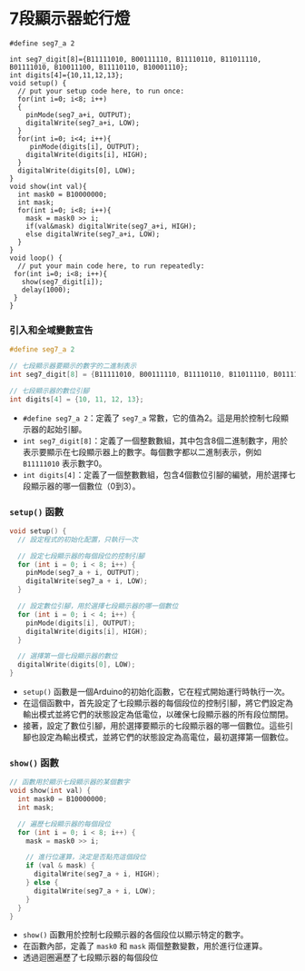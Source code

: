 # 7段顯示器蛇行燈

```arduino
#define seg7_a 2

int seg7_digit[8]={B11111010, B00111110, B11110110, B11011110, B01111010, B10011100, B11110110, B10001110};
int digits[4]={10,11,12,13};
void setup() {
  // put your setup code here, to run once:
  for(int i=0; i<8; i++)
  {
    pinMode(seg7_a+i, OUTPUT);
    digitalWrite(seg7_a+i, LOW);
  }
  for(int i=0; i<4; i++){
     pinMode(digits[i], OUTPUT);
    digitalWrite(digits[i], HIGH);
  }
  digitalWrite(digits[0], LOW);
}
void show(int val){
  int mask0 = B10000000;
  int mask;
  for(int i=0; i<8; i++){
    mask = mask0 >> i;
    if(val&mask) digitalWrite(seg7_a+i, HIGH);
    else digitalWrite(seg7_a+i, LOW);
  }
}
void loop() {
  // put your main code here, to run repeatedly:
 for(int i=0; i<8; i++){
   show(seg7_digit[i]);
   delay(1000);
 }
}
```

### 引入和全域變數宣告

```cpp
#define seg7_a 2

// 七段顯示器要顯示的數字的二進制表示
int seg7_digit[8] = {B11111010, B00111110, B11110110, B11011110, B01111010, B10011100, B11110110, B10001110};

// 七段顯示器的數位引腳
int digits[4] = {10, 11, 12, 13};

```

- `#define seg7_a 2`：定義了 `seg7_a` 常數，它的值為2。這是用於控制七段顯示器的起始引腳。
- `int seg7_digit[8]`：定義了一個整數數組，其中包含8個二進制數字，用於表示要顯示在七段顯示器上的數字。每個數字都以二進制表示，例如 `B11111010` 表示數字0。
- `int digits[4]`：定義了一個整數數組，包含4個數位引腳的編號，用於選擇七段顯示器的哪一個數位（0到3）。

### `setup()` 函數

```cpp
void setup() {
  // 設定程式的初始化配置，只執行一次

  // 設定七段顯示器的每個段位的控制引腳
  for (int i = 0; i < 8; i++) {
    pinMode(seg7_a + i, OUTPUT);
    digitalWrite(seg7_a + i, LOW);
  }

  // 設定數位引腳，用於選擇七段顯示器的哪一個數位
  for (int i = 0; i < 4; i++) {
    pinMode(digits[i], OUTPUT);
    digitalWrite(digits[i], HIGH);
  }

  // 選擇第一個七段顯示器的數位
  digitalWrite(digits[0], LOW);
}

```

- `setup()` 函數是一個Arduino的初始化函數，它在程式開始運行時執行一次。
- 在這個函數中，首先設定了七段顯示器的每個段位的控制引腳，將它們設定為輸出模式並將它們的狀態設定為低電位，以確保七段顯示器的所有段位關閉。
- 接著，設定了數位引腳，用於選擇要顯示的七段顯示器的哪一個數位。這些引腳也設定為輸出模式，並將它們的狀態設定為高電位，最初選擇第一個數位。

### `show()` 函數

```cpp
// 函數用於顯示七段顯示器的某個數字
void show(int val) {
  int mask0 = B10000000;
  int mask;

  // 遍歷七段顯示器的每個段位
  for (int i = 0; i < 8; i++) {
    mask = mask0 >> i;

    // 進行位運算，決定是否點亮這個段位
    if (val & mask) {
      digitalWrite(seg7_a + i, HIGH);
    } else {
      digitalWrite(seg7_a + i, LOW);
    }
  }
}

```

- `show()` 函數用於控制七段顯示器的各個段位以顯示特定的數字。
- 在函數內部，定義了 `mask0` 和 `mask` 兩個整數變數，用於進行位運算。
- 透過迴圈遍歷了七段顯示器的每個段位